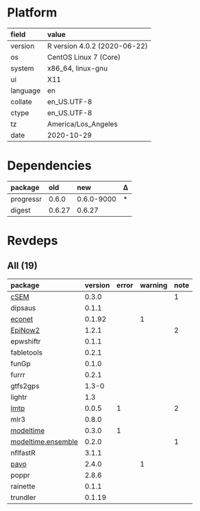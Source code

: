 # Platform

|field    |value                        |
|:--------|:----------------------------|
|version  |R version 4.0.2 (2020-06-22) |
|os       |CentOS Linux 7 (Core)        |
|system   |x86_64, linux-gnu            |
|ui       |X11                          |
|language |en                           |
|collate  |en_US.UTF-8                  |
|ctype    |en_US.UTF-8                  |
|tz       |America/Los_Angeles          |
|date     |2020-10-29                   |

# Dependencies

|package   |old    |new        |Δ  |
|:---------|:------|:----------|:--|
|progressr |0.6.0  |0.6.0-9000 |*  |
|digest    |0.6.27 |0.6.27     |   |

# Revdeps

## All (19)

|package                                             |version |error |warning |note |
|:---------------------------------------------------|:-------|:-----|:-------|:----|
|[cSEM](problems.md#csem)                            |0.3.0   |      |        |1    |
|dipsaus                                             |0.1.1   |      |        |     |
|[econet](problems.md#econet)                        |0.1.92  |      |1       |     |
|[EpiNow2](problems.md#epinow2)                      |1.2.1   |      |        |2    |
|epwshiftr                                           |0.1.1   |      |        |     |
|fabletools                                          |0.2.1   |      |        |     |
|funGp                                               |0.1.0   |      |        |     |
|furrr                                               |0.2.1   |      |        |     |
|gtfs2gps                                            |1.3-0   |      |        |     |
|lightr                                              |1.3     |      |        |     |
|[lmtp](problems.md#lmtp)                            |0.0.5   |1     |        |2    |
|mlr3                                                |0.8.0   |      |        |     |
|[modeltime](problems.md#modeltime)                  |0.3.0   |1     |        |     |
|[modeltime.ensemble](problems.md#modeltimeensemble) |0.2.0   |      |        |1    |
|nflfastR                                            |3.1.1   |      |        |     |
|[pavo](problems.md#pavo)                            |2.4.0   |      |1       |     |
|poppr                                               |2.8.6   |      |        |     |
|rainette                                            |0.1.1   |      |        |     |
|trundler                                            |0.1.19  |      |        |     |

